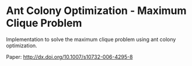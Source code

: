 # Ant Colony Optimization - Maximum Clique Problem
Implementation to solve the maximum clique problem using ant colony optimization. 

Paper: http://dx.doi.org/10.1007/s10732-006-4295-8
